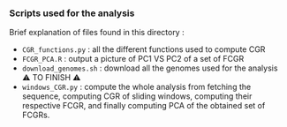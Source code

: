 ### Scripts used for the analysis

Brief explanation of files found in this directory : 

* `CGR_functions.py`  :  all the different functions used to compute CGR
* `FCGR_PCA.R` : output a picture of PC1 VS PC2 of a set of FCGR
* `download_genomes.sh` : download all the genomes used for the analysis &#9888; TO FINISH &#9888;
*  `windows_CGR.py` : compute the whole analysis from fetching the sequence, computing CGR of sliding windows, computing
their respective FCGR, and finally computing PCA of the obtained set of FCGRs.




